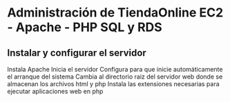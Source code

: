 # Administración de TiendaOnline EC2 - Apache - PHP SQL y RDS

## Instalar y configurar el servidor

Instala Apache
Inicia el servidor
Configura para que inicie automáticamente el arranque del sistema
Cambia al directorio raiz del servidor web donde se almacenan los archivos html y php
Instala las extensiones necesarias para ejecutar aplicaciones web en php

